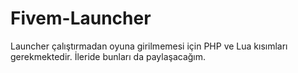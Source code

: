 # Fivem-Launcher

Launcher çalıştırmadan oyuna girilmemesi için PHP ve Lua kısımları gerekmektedir. İleride bunları da paylaşacağım.

